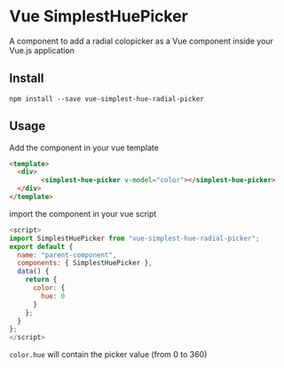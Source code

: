 # Vue SimplestHuePicker

A component to add a radial colopicker as a Vue component inside your Vue.js application

## Install
```npm
npm install --save vue-simplest-hue-radial-picker
```

## Usage

Add the component in your vue template
```html
<template>
  <div>
        <simplest-hue-picker v-model="color"></simplest-hue-picker>
  </div>
</template>
```
import the component in your vue script
```javascript
<script>
import SimplestHuePicker from "vue-simplest-hue-radial-picker";
export default {
  name: "parent-component",
  components: { SimplestHuePicker },
  data() {
    return {
      color: {
        hue: 0
      }
    };
  }
};
</script>
```
 `color.hue` will contain the picker value (from 0 to 360)


